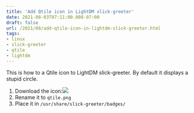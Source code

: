 ```yaml
---
title: 'Add Qtile icon in LightDM slick-greeter'
date: 2021-08-03T07:11:00.008-07:00
draft: false
url: /2021/08/add-qtile-icon-in-lightdm-slick-greeter.html
tags: 
- linux
- slick-greeter
- qtile
- lightdm
---
```


This is how to a Qtile icon to LightDM slick-greeter. By default it displays a stupid circle.

1.  Download the icon:[![](https://1.bp.blogspot.com/-uJs5oKgj-mw/YQlOQng1HUI/AAAAAAAAK8s/Q2qZg7HgVrU5vlhnQBOft5RHVCokju9-gCLcBGAsYHQ/s0/icon.png)](https://1.bp.blogspot.com/-uJs5oKgj-mw/YQlOQng1HUI/AAAAAAAAK8s/Q2qZg7HgVrU5vlhnQBOft5RHVCokju9-gCLcBGAsYHQ/s22/icon.png)
2.  Rename it to `qtile.png`
3.  Place it in `/usr/share/slick-greeter/badges/`
